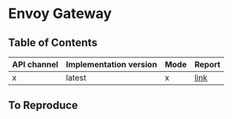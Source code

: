 # Envoy Gateway

## Table of Contents

|API channel|Implementation version|Mode|Report|
|-----------|----------------------|----|------|
|x|latest|x|[link](./latest-report.yaml)|

## To Reproduce

